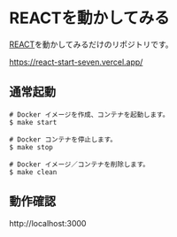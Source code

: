 # REACTを動かしてみる

[REACT](https://react.dev/)を動かしてみるだけのリポジトリです。

https://react-start-seven.vercel.app/

## 通常起動

```shell
# Docker イメージを作成、コンテナを起動します。
$ make start

# Docker コンテナを停止します。
$ make stop

# Docker イメージ／コンテナを削除します。
$ make clean
```

## 動作確認

http://localhost:3000
